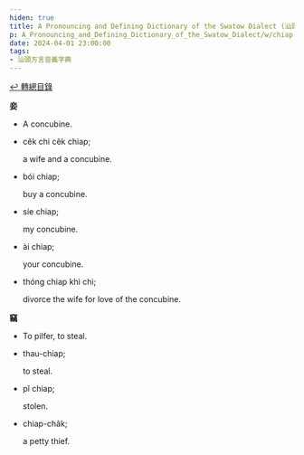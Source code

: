 ```yaml
---
hiden: true
title: A Pronouncing and Defining Dictionary of the Swatow Dialect (汕頭方言音義字典) / chiap
p: A_Pronouncing_and_Defining_Dictionary_of_the_Swatow_Dialect/w/chiap
date: 2024-04-01 23:00:00
tags: 
- 汕頭方言音義字典
---
```


[↩️ 轉總目錄](/A_Pronouncing_and_Defining_Dictionary_of_the_Swatow_Dialect)


**妾**
- A concubine.

- cêk chi cêk chiap;

  a wife and a concubine.

- bói chiap;

  buy a concubine.

- síe chiap;

  my concubine.

- ài chiap;

  your concubine.

- thóng chiap khì chi;

  divorce the wife for love of the concubine.

**竊**
- To pilfer, to steal.

- thau-chiap;

  to steal.

- pĭ chiap;

  stolen.

- chiap-châk;

  a petty thief.